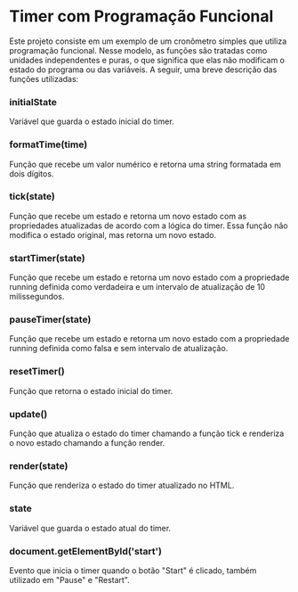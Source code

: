 <h1>Timer com Programação Funcional</h1>
Este projeto consiste em um exemplo de um cronômetro simples que utiliza programação funcional. Nesse modelo, as funções são tratadas como unidades independentes e puras, o que significa que elas não modificam o estado do programa ou das variáveis. A seguir, uma breve descrição das funções utilizadas:

<h3>initialState</h3>
Variável que guarda o estado inicial do timer.

<h3>formatTime(time)</h3>
Função que recebe um valor numérico e retorna uma string formatada em dois dígitos.

<h3>tick(state)</h3>
Função que recebe um estado e retorna um novo estado com as propriedades atualizadas de acordo com a lógica do timer. Essa função não modifica o estado original, mas retorna um novo estado.

<h3>startTimer(state)</h3>
Função que recebe um estado e retorna um novo estado com a propriedade running definida como verdadeira e um intervalo de atualização de 10 milissegundos.

<h3>pauseTimer(state)</h3>
Função que recebe um estado e retorna um novo estado com a propriedade running definida como falsa e sem intervalo de atualização.  

<h3>resetTimer()</h3>
Função que retorna o estado inicial do timer.

<h3>update()</h3>
Função que atualiza o estado do timer chamando a função tick e renderiza o novo estado chamando a função render.  

<h3>render(state)</h3>
Função que renderiza o estado do timer atualizado no HTML.  

<h3>state</h3>
Variável que guarda o estado atual do timer.

<h3>document.getElementById('start')</h3>
Evento que inicia o timer quando o botão "Start" é clicado, também utilizado em "Pause" e "Restart".


